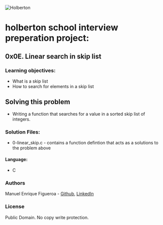 ![Holberton](https://www.trinityventures.com/uploads/images/portfolio/_270xAUTO_crop_center-center/Holberton-3.png)

# holberton school interview preperation project:
## 0x0E. Linear search in skip list

### Learning objectives:
* What is a skip list
* How to search for elements in a skip list


## Solving this problem
* Writing a function that searches for a value in a sorted skip list of integers.

### Solution Files:
* 0-linear_skip.c - contains a function defintion that acts as a solutions to the problem above

#### Language:
* C

### Authors
Manuel Enrique Figueroa - [Github](https://github.com/FicusCarica308), [LinkedIn](https://www.linkedin.com/in/manuel-figueroa-292216215)

### License
Public Domain. No copy write protection.
